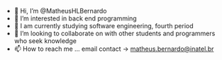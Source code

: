 - 👋 Hi, I’m @MatheusHLBernardo
- 👀 I’m interested in back end programming
- 🌱 I am currently studying software engineering, fourth period
- 💞️ I’m looking to collaborate on with other students and programmers who seek knowledge
- 📫 How to reach me ... email contact -> matheus.bernardo@inatel.br 

<!---
MatheusHLBernardo/MatheusHLBernardo is a ✨ special ✨ repository because its `README.md` (this file) appears on your GitHub profile.
You can click the Preview link to take a look at your changes.
--->
